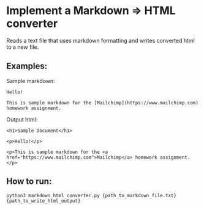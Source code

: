 # Implement a Markdown => HTML converter
Reads a text file that uses markdown formatting and writes converted html to a new file.

## Examples:
Sample markdown:
```
Hello!

This is sample markdown for the [Mailchimp](https://www.mailchimp.com) homework assignment.
```
Output html:
```
<h1>Sample Document</h1>

<p>Hello!</p>

<p>This is sample markdown for the <a href="https://www.mailchimp.com">Mailchimp</a> homework assignment.</p>
```

## How to run:

```
python3 markdown_html_converter.py {path_to_markdown_file.txt} {path_to_write_html_output}
```